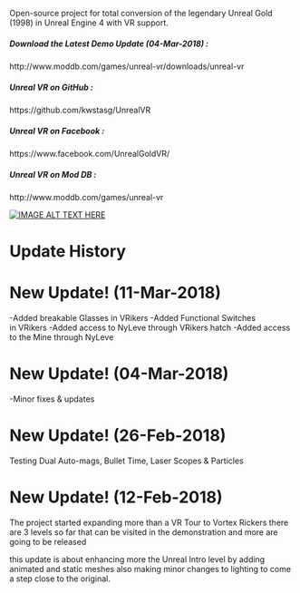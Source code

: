 Open-source project for total conversion of the legendary Unreal Gold (1998) in Unreal Engine 4 with VR support. 

<h5>Download the Latest Demo Update (04-Mar-2018) :</h5>
http://www.moddb.com/games/unreal-vr/downloads/unreal-vr

<h5>Unreal VR on GitHub :</h5>
https://github.com/kwstasg/UnrealVR

<h5>Unreal VR on Facebook :</h5>
https://www.facebook.com/UnrealGoldVR/

<h5>Unreal VR on Mod DB :</h5>
http://www.moddb.com/games/unreal-vr

<br>


[![IMAGE ALT TEXT HERE](https://raw.githubusercontent.com/kwstasg/UnrealVR/master/Content/Splash/EdSplash.png)](https://www.youtube.com/watch?v=jFP_eGd76uI)


Update History
=========

New Update! (11-Mar-2018)
=========
-Added breakable Glasses in VRikers
-Added Functional Switches in VRikers
-Added access to NyLeve through VRikers hatch
-Added access to the Mine through NyLeve 

New Update! (04-Mar-2018)
=========
-Minor fixes & updates


New Update! (26-Feb-2018)
==========
Testing Dual Auto-mags, Bullet Time, Laser Scopes & Particles


New Update! (12-Feb-2018)
==========
The project started expanding more than a VR Tour to Vortex Rickers 
there are 3 levels so far that can be visited in the demonstration and more are going to be released 

this update is about enhancing more the Unreal Intro level by adding animated and static meshes also making minor changes to lighting to come a step close to the original.
